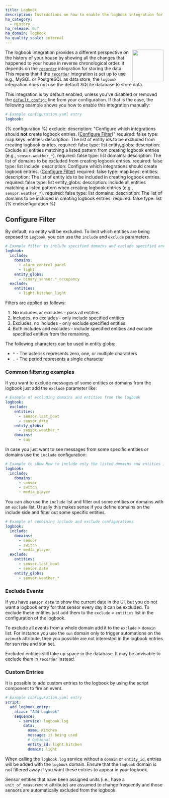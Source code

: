 ```yaml
---
title: Logbook
description: Instructions on how to enable the logbook integration for Home Assistant.
ha_category:
  - History
ha_release: 0.7
ha_domain: logbook
ha_quality_scale: internal
---
```


<img src='/images/screenshots/logbook.png' style='margin-left:10px; float: right;' height="100" />

The logbook integration provides a different perspective on the history of your
house by showing all the changes that happened to your house in reverse
chronological order. It depends on
the [`recorder`](/integrations/recorder/) integration for storing the data. This means that if the
[`recorder`](/integrations/recorder/) integration is set up to use e.g., MySQL or
PostgreSQL as data store, the `logbook` integration does not use the default
SQLite database to store data.

This integration is by default enabled, unless you've disabled or removed the [`default_config:`](/integrations/default_config/) line from your configuration. If that is the case, the following example shows you how to enable this integration manually:

```yaml
# Example configuration.yaml entry
logbook:
```

{% configuration %}
exclude:
  description: "Configure which integrations should **not** create logbook entries. ([Configure Filter](#configure-filter))"
  required: false
  type: map
  keys:
    entities:
      description: The list of entity ids to be excluded from creating logbook entries.
      required: false
      type: list
    entity_globs:
      description: Exclude all entities matching a listed pattern from creating logbook entries (e.g., `sensor.weather_*`).
      required: false
      type: list
    domains:
      description: The list of domains to be excluded from creating logbook entries.
      required: false
      type: list
include:
  description: Configure which integrations should create logbook entries. ([Configure Filter](#configure-filter))
  required: false
  type: map
  keys:
    entities:
      description: The list of entity ids to be included in creating logbook entries.
      required: false
      type: list
    entity_globs:
      description: Include all entities matching a listed pattern when creating logbook entries (e.g., `sensor.weather_*`).
      required: false
      type: list
    domains:
      description: The list of domains to be included in creating logbook entries.
      required: false
      type: list
{% endconfiguration %}

## Configure Filter

By default, no entity will be excluded. To limit which entities are being exposed to `Logbook`, you can use the `include` and `exclude` parameters.

```yaml
# Example filter to include specified domains and exclude specified entities
logbook:
  include:
    domains:
      - alarm_control_panel
      - light
    entity_globs:
      - binary_sensor.*_occupancy
  exclude:
    entities:
      - light.kitchen_light
```

Filters are applied as follows:

1. No includes or excludes - pass all entities
2. Includes, no excludes - only include specified entities
3. Excludes, no includes - only exclude specified entities
4. Both includes and excludes - include specified entities and exclude specified entities from the remaining.

The following characters can be used in entity globs:

- `*` - The asterisk represents zero, one, or multiple characters
- `.` - The period represents a single character

### Common filtering examples

If you want to exclude messages of some entities or domains from the logbook
just add the `exclude` parameter like:

```yaml
# Example of excluding domains and entities from the logbook
logbook:
  exclude:
    entities:
      - sensor.last_boot
      - sensor.date
    entity_globs:
      - sensor.weather_*
    domains:
      - sun
```

In case you just want to see messages from some specific entities or domains use
the `include` configuration:

```yaml
# Example to show how to include only the listed domains and entities in the logbook
logbook:
  include:
    domains:
      - sensor
      - switch
      - media_player
```

You can also use the `include` list and filter out some entities or domains with
an `exclude` list. Usually this makes sense if you define domains on the include
side and filter out some specific entities.

```yaml
# Example of combining include and exclude configurations
logbook:
  include:
    domains:
      - sensor
      - switch
      - media_player
  exclude:
    entities:
      - sensor.last_boot
      - sensor.date
    entity_globs:
      - sensor.weather_*
```

### Exclude Events

If you have `sensor.date` to show the current date in the UI,
but you do not want a logbook entry for that sensor every day it can be excluded.
To exclude these entities just add them to the `exclude` > `entities` list in
the configuration of the logbook.

To exclude all events from a whole domain add it to the `exclude` > `domain`
list. For instance you use the `sun` domain only to trigger automations on the
`azimuth` attribute, then you possible are not interested in the logbook entries
for sun rise and sun set.

Excluded entities still take up space in the database. It may be advisable to
exclude them in `recorder` instead.

### Custom Entries

It is possible to add custom entries to the logbook by using the script
component to fire an event.

```yaml
# Example configuration.yaml entry
script:
  add_logbook_entry:
    alias: "Add Logbook"
    sequence:
      - service: logbook.log
        data:
          name: Kitchen
          message: is being used
          # Optional
          entity_id: light.kitchen
          domain: light
```


<div class="note warning">

When calling the `logbook.log` service without a `domain` or `entity_id`, entries will be added with the `logbook` domain. Ensure that the `logbook` domain is not filtered away if you want these entries to appear in your logbook.

</div>

<div class='note'>

Sensor entities that have been assigned units (i.e., have a `unit_of_measurement` attribute) are assumed to change frequently and those sensors are automatically excluded from the logbook.

</div>
